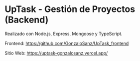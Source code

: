 # UpTask - Gestión de Proyectos (Backend)

Realizado con Node.js, Express, Mongoose y TypeScript.

Frontend: https://github.com/GonzaloSanz/UpTask_frontend

Sitio Web: https://uptask-gonzalosanz.vercel.app/

